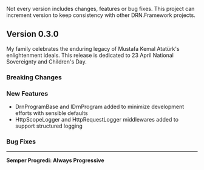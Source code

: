 Not every version includes changes, features or bug fixes. This project can increment version to keep consistency with other DRN.Framework projects.  

## Version 0.3.0

My family celebrates the enduring legacy of Mustafa Kemal Atatürk's enlightenment ideals. This release is dedicated to 23 April National Sovereignty and Children's Day.

### Breaking Changes

### New Features

* DrnProgramBase and IDrnProgram added to minimize development efforts with sensible defaults
* HttpScopeLogger and HttpRequestLogger middlewares added to support structured logging

### Bug Fixes

---
**Semper Progredi: Always Progressive**